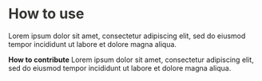 <style>
  h1{
  color:#363633;
  }
  </style>

<h1>How to use</h1>
Lorem ipsum dolor sit amet, consectetur adipiscing elit, sed do eiusmod tempor incididunt ut labore et dolore magna aliqua.

<b>How to contribute</b>
Lorem ipsum dolor sit amet, consectetur adipiscing elit, sed do eiusmod tempor incididunt ut labore et dolore magna aliqua.
